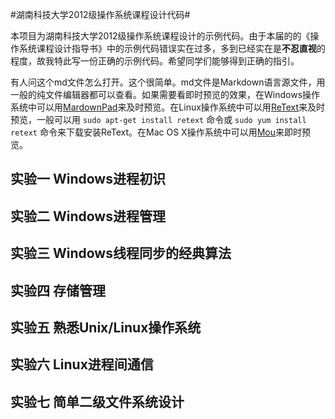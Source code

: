 #湖南科技大学2012级操作系统课程设计代码#

本项目为湖南科技大学2012级操作系统课程设计的示例代码。由于本届的的《操作系统课程设计指导书》中的示例代码错误实在过多，多到已经实在是<strong>不忍直视</strong>的程度，故我特此写一份正确的示例代码。希望同学们能够得到正确的指引。

有人问这个md文件怎么打开。这个很简单。md文件是Markdown语言源文件，用一般的纯文件编辑器都可以查看。如果需要看即时预览的效果，在Windows操作系统中可以用[MardownPad](http://markdownpad.com/)来及时预览。在Linux操作系统中可以用[ReText](http://sourceforge.net/projects/retext/)来及时预览，一般可以用 `sudo apt-get install retext` 命令或 `sudo yum install retext` 命令来下载安装ReText。在Mac OS X操作系统中可以用[Mou](http://mouapp.com/)来即时预览。

## 实验一 Windows进程初识 ##

## 实验二 Windows进程管理 ##

## 实验三 Windows线程同步的经典算法 ##

## 实验四 存储管理 ##

## 实验五 熟悉Unix/Linux操作系统 ##

## 实验六 Linux进程间通信 ##

## 实验七 简单二级文件系统设计 ##
